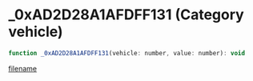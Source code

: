 # _0xAD2D28A1AFDFF131 (Category vehicle)

```js
function _0xAD2D28A1AFDFF131(vehicle: number, value: number): void
```

[filename](_0xAD2D28A1AFDFF131_m.md ':include')